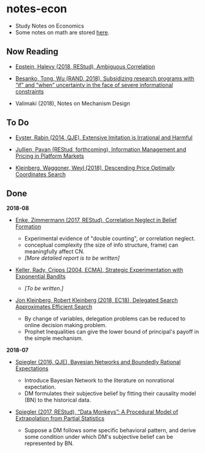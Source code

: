 # notes-econ
- Study Notes on Economics
- Some notes on math are stored [here](./notes-math).

## Now Reading

- [Epstein, Halevy (2018, REStud), Ambiguous Correlation](https://academic.oup.com/restud/advance-article/doi/10.1093/restud/rdy008/4829922)

- [Besanko, Tong, Wu (RAND, 2018), Subsidizing research programs with “if” and “when” uncertainty in the face of severe informational constraints](https://onlinelibrary.wiley.com/doi/abs/10.1111/1756-2171.12227)

- Valimaki (2018), Notes on Mechanism Design

## To Do
- [Eyster, Rabin (2014, QJE), Extensive Imitation is Irrational and Harmful](https://academic.oup.com/qje/article/129/4/1861/1853662)

- [Jullien, Pavan (REStud, forthcoming), Information Management and Pricing in Platform Markets](https://academic.oup.com/restud/advance-article-abstract/doi/10.1093/restud/rdy040/5062616?redirectedFrom=fulltext)

- [Kleinberg, Waggoner, Weyl (2018), Descending Price Optimally Coordinates Search](https://papers.ssrn.com/sol3/papers.cfm?abstract_id=2753858)

## Done

**2018-08**

- [Enke, Zimmermann (2017, REStud), Correlation Neglect in Belief Formation](https://academic.oup.com/restud/advance-article-abstract/doi/10.1093/restud/rdx081/4772809)

  - Experimental evidence of "double counting", or correlation neglect.
  - conceptual complexity (the size of info structure, frame) can meaningfully affect CN.
  - *[More detailed report is to be written]*

- [Keller, Rady, Cripps (2004, ECMA), Strategic Experimentation with Exponential Bandits](https://onlinelibrary.wiley.com/doi/pdf/10.1111/j.1468-0262.2005.00564.x)

  - *[To be written.]*

- [Jon Kleinberg, Robert Kleinberg (2018, EC18), Delegated Search Approximates Efficient Search](https://dl.acm.org/citation.cfm?id=3219205)

  - By change of variables, delegation problems can be reduced to online decision making problem.
  - Prophet Inequalities can give the lower bound of principal's payoff in the simple mechanism.

**2018-07**
- [Spiegler (2016, QJE), Bayesian Networks and Boundedly Rational Expectations](https://academic.oup.com/qje/article-abstract/131/3/1243/2461139?redirectedFrom=PDF)

  - Introduce Bayesian Network to the literature on nonrational expectation.
  - DM formulates their subjective belief by fitting their causality model (BN) to the historical data.

- [Spiegler (2017, REStud), “Data Monkeys”: A Procedural Model of Extrapolation from Partial Statistics](https://academic.oup.com/restud/article-abstract/84/4/1818/2929388)

  - Suppose a DM follows some specific behavioral pattern, and derive some condition under which DM's subjective belief can be represented by BN.


